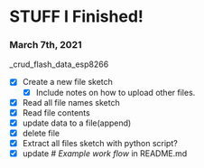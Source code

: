# STUFF I Finished!

### March 7th, 2021
_crud_flash_data_esp8266
- [x] Create a new file sketch
  - [x] Include notes on how to upload other files.
- [x] Read all file names sketch
- [x] Read file contents
- [x] update data to a file(append)
- [x] delete file
- [x] Extract all files sketch with python script?
- [x] update *# Example work flow* in README.md
